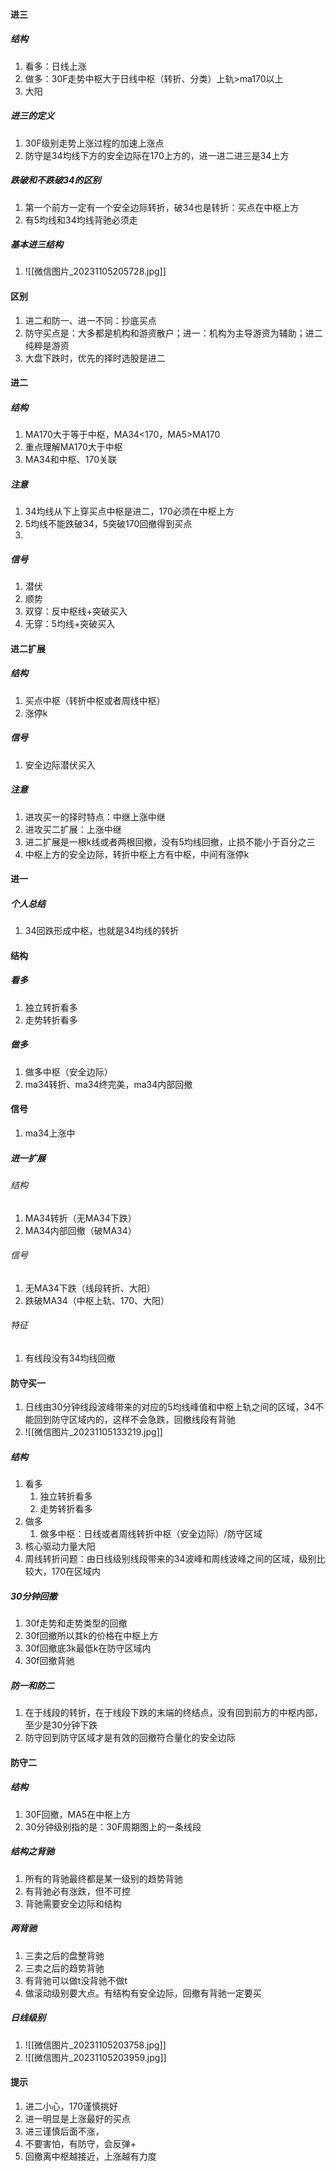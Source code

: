 #### 进三
##### 结构
1. 看多：日线上涨
2. 做多：30F走势中枢大于日线中枢（转折、分类）上轨>ma170以上
3. 大阳
##### 进三的定义
1. 30F级别走势上涨过程的加速上涨点
2. 防守是34均线下方的安全边际在170上方的，进一进二进三是34上方
##### 跌破和不跌破34的区别
1. 第一个前方一定有一个安全边际转折，破34也是转折：买点在中枢上方
2. 有5均线和34均线背驰必须走
##### 基本进三结构
1. ![[微信图片_20231105205728.jpg]]
#### 区别
1. 进二和防一、进一不同：抄底买点
2. 防守买点是：大多都是机构和游资散户；进一：机构为主导游资为辅助；进二纯粹是游资
3. 大盘下跌时，优先的择时选股是进二
#### 进二
##### 结构
1. MA170大于等于中枢，MA34<170，MA5>MA170
2. 重点理解MA170大于中枢
3. MA34和中枢、170关联
##### 注意
1. 34均线从下上穿买点中枢是进二，170必须在中枢上方
2. 5均线不能跌破34，5突破170回撤得到买点
3. 
##### 信号
1. 潜伏
2. 顺势
3. 双穿：反中枢线+突破买入
4. 无穿：5均线+突破买入
#### 进二扩展
##### 结构
1. 买点中枢（转折中枢或者周线中枢）
2. 涨停k
##### 信号
1. 安全边际潜伏买入
##### 注意
1. 进攻买一的择时特点：中继上涨中继
2. 进攻买二扩展：上涨中继
3. 进二扩展是一根k线或者两根回撤，没有5均线回撤，止损不能小于百分之三
4. 中枢上方的安全边际，转折中枢上方有中枢，中间有涨停k
#### 进一
##### 个人总结
1. 34回跌形成中枢，也就是34均线的转折
#### 结构
##### 看多
1. 独立转折看多
2. 走势转折看多
##### 做多
1. 做多中枢（安全边际）
2. ma34转折、ma34终完美，ma34内部回撤
#### 信号
1. ma34上涨中
##### 进一扩展
###### 结构
1. MA34转折（无MA34下跌）
2. MA34内部回撤（破MA34）
###### 信号
1. 无MA34下跌（线段转折、大阳）
2. 跌破MA34（中枢上轨、170、大阳）
###### 特征
1. 有线段没有34均线回撤
#### 防守买一
1. 日线由30分钟线段波峰带来的对应的5均线峰值和中枢上轨之间的区域，34不能回到防守区域内的，这样不会急跌，回撤线段有背驰
2. ![[微信图片_20231105133219.jpg]]
##### 结构
1. 看多
	1. 独立转折看多
	2. 走势转折看多
2. 做多
	1. 做多中枢：日线或者周线转折中枢（安全边际）/防守区域
3. 核心驱动力量大阳
4. 周线转折问题：由日线级别线段带来的34波峰和周线波峰之间的区域，级别比较大，170在区域内
##### 30分钟回撤
1. 30f走势和走势类型的回撤
2. 30f回撤所以其k的价格在中枢上方
3. 30f回撤底3k最低k在防守区域内
4. 30f回撤背驰
##### 防一和防二
1. 在于线段的转折，在于线段下跌的末端的终结点，没有回到前方的中枢内部，至少是30分钟下跌
2. 防守回到防守区域才是有效的回撤符合量化的安全边际
#### 防守二
##### 结构
1. 30F回撤，MA5在中枢上方
2. 30分钟级别指的是：30F周期图上的一条线段
##### 结构之背驰
1. 所有的背驰最终都是某一级别的趋势背驰
2. 有背驰必有涨跌，但不可控
3. 背驰需要安全边际和结构
##### 两背驰
1. 三卖之后的盘整背驰
2. 三卖之后的趋势背驰
3. 有背驰可以做t没背驰不做t
4. 做滚动级别要大点。有结构有安全边际，回撤有背驰一定要买
##### 日线级别
1. ![[微信图片_20231105203758.jpg]]
2. ![[微信图片_20231105203959.jpg]]
#### 提示
1. 进二小心，170谨慎挑好
2. 进一明显是上涨最好的买点
3. 进三谨慎后面不涨，
4. 不要害怕，有防守，会反弹+
5. 回撤离中枢越接近，上涨越有力度